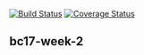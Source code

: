 [![Build Status](https://travis-ci.org/Kachulio1/bc17-week-2.svg?branch=dev)](https://travis-ci.org/Kachulio1/bc17-week-2)
[![Coverage Status](https://coveralls.io/repos/github/Kachulio1/bc17-week-2/badge.svg?branch=dev)](https://coveralls.io/github/Kachulio1/bc17-week-2?branch=master)
## bc17-week-2
